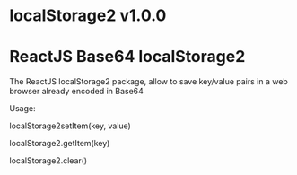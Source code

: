 # localStorage2 v1.0.0
# ReactJS Base64 localStorage2 
The ReactJS localStorage2 package, allow to save key/value pairs in a web browser already encoded in Base64

<p>Usage:
  <p>localStorage2setItem(key, value)
  <p>localStorage2.getItem(key)
  <p>localStorage2.clear()
    
 


